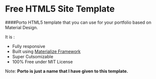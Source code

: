 Free HTML5 Site Template
=====================

####Porto
HTML5 template that you can use for your portfolio based on Material Design.

It is :
* Fully responsive
* Built using [Materialize Framework](http://materializecss.com/)
* Super Cutsomizable
* 100% Free under MIT License

Note: **Porto is just a name that I have given to this template.**
